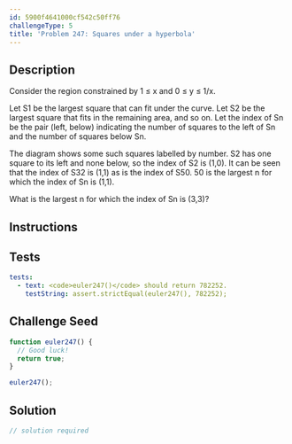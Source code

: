 ```yaml
---
id: 5900f4641000cf542c50ff76
challengeType: 5
title: 'Problem 247: Squares under a hyperbola'
---
```


## Description
<section id='description'>
Consider the region constrained by 1 ≤ x and 0 ≤ y ≤ 1/x.

Let S1 be the largest square that can fit under the curve.
Let S2 be the largest square that fits in the remaining area, and so on.
Let the index of Sn be the pair (left, below) indicating the number of squares to the left of Sn and the number of squares below Sn.




The diagram shows some such squares labelled by number.
S2 has one square to its left and none below, so the index of S2 is (1,0).
It can be seen that the index of S32 is (1,1) as is the index of S50.
50 is the largest n for which the index of Sn is (1,1).


What is the largest n for which the index of Sn is (3,3)?
</section>

## Instructions
<section id='instructions'>

</section>

## Tests
<section id='tests'>

```yml
tests:
  - text: <code>euler247()</code> should return 782252.
    testString: assert.strictEqual(euler247(), 782252);

```

</section>

## Challenge Seed
<section id='challengeSeed'>

<div id='js-seed'>

```js
function euler247() {
  // Good luck!
  return true;
}

euler247();
```

</div>



</section>

## Solution
<section id='solution'>

```js
// solution required
```

</section>
